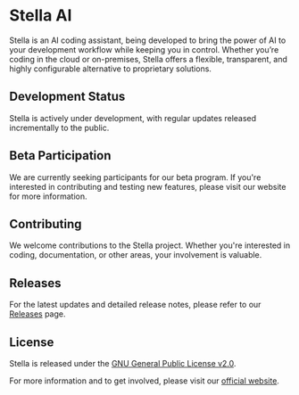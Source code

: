 # Stella AI

Stella is an AI coding assistant, being developed to bring the power of AI to your development workflow while keeping you in control. Whether you’re coding in the cloud or on-premises, Stella offers a flexible, transparent, and highly configurable alternative to proprietary solutions.

## Development Status

Stella is actively under development, with regular updates released incrementally to the public.

## Beta Participation

We are currently seeking participants for our beta program. If you're interested in contributing and testing new features, please visit our website for more information.

## Contributing

We welcome contributions to the Stella project. Whether you're interested in coding, documentation, or other areas, your involvement is valuable.

## Releases

For the latest updates and detailed release notes, please refer to our [Releases](https://github.com/stella-ai/stella/releases) page.

## License

Stella is released under the [GNU General Public License v2.0](https://www.gnu.org/licenses/old-licenses/gpl-2.0.html).

For more information and to get involved, please visit our [official website](https://stellax.tech). 

